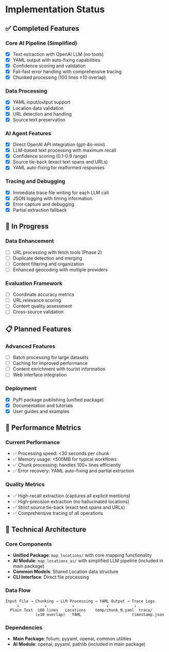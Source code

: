 # Implementation Status

## ✅ Completed Features

### Core AI Pipeline (Simplified)
- [x] Text extraction with OpenAI LLM (no tools)
- [x] YAML output with auto-fixing capabilities
- [x] Confidence scoring and validation
- [x] Fail-fast error handling with comprehensive tracing
- [x] Chunked processing (100 lines ±10 overlap)

### Data Processing
- [x] YAML input/output support
- [x] Location data validation
- [x] URL detection and handling
- [x] Source text preservation

### AI Agent Features
- [x] Direct OpenAI API integration (gpt-4o-mini)
- [x] LLM-based text processing with maximum recall
- [x] Confidence scoring (0.1-0.9 range)
- [x] Source tie-back (exact text spans and URLs)
- [x] YAML auto-fixing for malformed responses

### Tracing and Debugging
- [x] Immediate trace file writing for each LLM call
- [x] JSON logging with timing information
- [x] Error capture and debugging
- [x] Partial extraction fallback

## 🚧 In Progress

### Data Enhancement
- [ ] URL processing with fetch tools (Phase 2)
- [ ] Duplicate detection and merging
- [ ] Content filtering and organization
- [ ] Enhanced geocoding with multiple providers

### Evaluation Framework
- [ ] Coordinate accuracy metrics
- [ ] URL relevance scoring
- [ ] Content quality assessment
- [ ] Cross-source validation

## 📋 Planned Features

### Advanced Features
- [ ] Batch processing for large datasets
- [ ] Caching for improved performance
- [ ] Content enrichment with tourist information
- [ ] Web interface integration

### Deployment
- [x] PyPI package publishing (unified package)
- [x] Documentation and tutorials
- [x] User guides and examples

## 🎯 Performance Metrics

### Current Performance
- ✅ Processing speed: <30 seconds per chunk
- ✅ Memory usage: <500MB for typical workflows
- ✅ Chunk processing: handles 100+ lines efficiently
- ✅ Error recovery: YAML auto-fixing and partial extraction

### Quality Metrics
- ✅ High-recall extraction (captures all explicit mentions)
- ✅ High-precision extraction (no hallucinated locations)
- ✅ Strict source tie-back (exact text spans and URLs)
- ✅ Comprehensive tracing of all operations

## 🔧 Technical Architecture

### Core Components
- **Unified Package**: `map_locations/` with core mapping functionality
- **AI Module**: `map_locations_ai/` with simplified LLM pipeline (included in main package)
- **Common Models**: Shared Location data structure
- **CLI Interface**: Direct file processing

### Data Flow
```
Input File → Chunking → LLM Processing → YAML Output → Trace Logs
     ↓           ↓           ↓              ↓           ↓
  Plain Text  100 lines   Locations    temp/chunk_N.yaml  trace/
             (±10 overlap)   YAML                      timestamp.json
```

### Dependencies
- **Main Package**: folium, pyyaml, openai, common utilities
- **AI Module**: openai, pyyaml, pathlib (included in main package)
